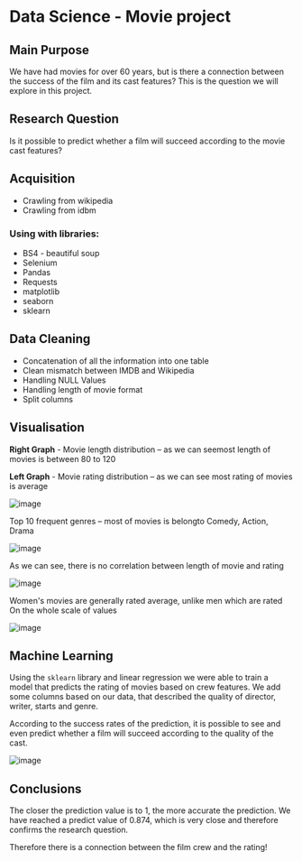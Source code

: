 # Data Science - Movie project

## Main Purpose
We have had movies for over 60 years, but is there a connection between the success of the film and its cast features? This is the question we will explore in this project.
## Research Question
Is it possible to predict whether a film will succeed according to the movie cast features?

## Acquisition
* Crawling from wikipedia
* Crawling from idbm

### Using with libraries:
* BS4 - beautiful soup
* Selenium
* Pandas
* Requests
* matplotlib
* seaborn
* sklearn

## Data Cleaning

* Concatenation of all the information into one table
* Clean mismatch between IMDB and Wikipedia
* Handling NULL Values 
* Handling length of movie format
* Split columns 


## Visualisation

**Right Graph** -  Movie length distribution – as we can seemost length of movies is between 80 to 120

**Left Graph** - Movie rating distribution – as we can see most rating of movies is average  

![image](https://user-images.githubusercontent.com/68842383/150825527-0ba5bbd8-c687-4bfe-94ba-f9e85e2986e5.png)



Top 10 frequent genres – most of movies is belongto Comedy, Action, Drama 

![image](https://user-images.githubusercontent.com/68842383/150825827-1a19b8a9-8b64-49e7-8191-6ca4e219d34e.png)


As we can see, there is no correlation between length of movie and rating

![image](https://user-images.githubusercontent.com/68842383/150825901-737da9b7-8af5-48a9-88fd-808d3b3b033f.png)


Women's movies are generally rated average, unlike men which are rated On the whole scale of values

![image](https://user-images.githubusercontent.com/68842383/150825975-14f3f0af-79e5-456b-b8a8-8a1e6a4d0be0.png)


## Machine Learning

Using the `sklearn` library and linear regression we were able
to train a model that predicts the rating of movies based 
on crew features. We add some columns based on our data,
that described the quality of director, writer, starts and genre.

According to the success rates of the prediction,
 it is possible to see and even predict whether a film
 will succeed according to the quality of the cast.
 
 
![image](https://user-images.githubusercontent.com/68842383/150826352-ea1cd044-6cc2-4dce-a84d-0a0cb9d24e5e.png)

## Conclusions

The closer the prediction value is to 1, the more accurate the prediction. We have reached a predict value of 0.874, which is very close and therefore confirms the research question.

Therefore there is a connection between the film crew and the rating!

